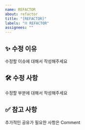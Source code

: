 ```yaml
---
name: REFACTOR
about: refactor
title: "[REFACTOR]"
labels: "⛓ REFACTOR"
assignees: ""
---
```


## ✨ 수정 이유

수정할 이슈에 대해서 작성해주세요

## 🛠 수정 사항

수정할 부분에 대해서 작성해주세요

## ✅ 참고 사항

추가적인 공유가 필요한 사항은 Comment
